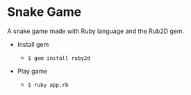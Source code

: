 # Snake Game
A snake game made with Ruby language and the Rub2D gem.

- Install gem
    - `$ gem install ruby2d`

- Play game
    - `$ ruby app.rb`
